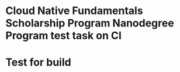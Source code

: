 # Cloud Native Fundamentals Scholarship Program Nanodegree Program test task on CI
# Test for build
